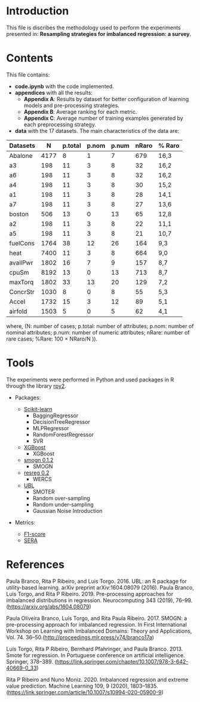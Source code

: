 # Introduction

This file is discribes the methodology used to perform the experiments presented in: **Resampling strategies for imbalanced regression: a survey**.

# Contents
This file contains:
- **code.ipynb** with the code implemented.
- **appendices** with all the results:
  - **Appendix A**: Results by dataset for better configuration of learning models and pre-processing strategies.
  - **Appendix B**: Average ranking for each metric.
  - **Appendix C**: Average number of training examples generated by each preprocessing strategy.
- **data** with the 17 datasets. The main characteristics of the data are:


|Datasets | N    | p.total | p.nom | p.num | nRaro | % Raro|
| -----------------|------|---------|--------|------|-------|-------|
|Abalone           |4177  | 8       | 1      | 7    | 679   | 16,3  |
|a3                |198   | 11      | 3      | 8    | 32    | 16,2  |
|a6                |198   | 11      | 3      | 8    | 32    | 16,2  |
|a4                |198   | 11      | 3      | 8    | 30    | 15,2  |
|a1                |198   | 11      | 3      | 8    | 28    | 14,1  |
|a7                |198   | 11      | 3      | 8    | 27    | 13,6  |
|boston            |506   | 13      | 0      | 13   | 65    | 12,8  |
|a2                |198   | 11      | 3      | 8    | 22    | 11,1  |
|a5                |198   | 11      | 3      | 8    | 21    | 10,7  |
|fuelCons          |1764  | 38      | 12     | 26   | 164   | 9,3   |
|heat              |7400  | 11      | 3      | 8    | 664   | 9,0   |
|availPwr          |1802  | 16      | 7      | 9    | 157   | 8,7   |
|cpuSm             |8192  | 13      | 0      | 13   | 713   | 8,7   |
|maxTorq           |1802  | 33      | 13     | 20   | 129   | 7,2   |
|ConcrStr          |1030  | 8       | 0      | 8    | 55    | 5,3   |
|Accel             |1732  | 15      | 3      | 12   | 89    | 5,1   |
|airfold           |1503  | 5       | 0      | 5    | 62    | 4,1   |

where, (N: number of cases; p.total: number of attributes; p.nom: number of nominal attributes; p.num: number of numeric attributes; nRare: number of rare cases; %Rare: 100 × NRaro/N )).


# Tools

The experiments were performed in Python and used packages in R through the library [rpy2](https://rpy2.github.io/).

- Packages:

  - [Scikit-learn](https://scikit-learn.org/stable/)
    - BaggingRegressor
    - DecisionTreeRegressor
    - MLPRegressor
    - RandomForestRegressor
    - SVR
  - [XGBoost](https://xgboost.readthedocs.io/)
    - XGBoost
  - [smogn 0.1.2](https://pypi.org/project/smogn/)
    - SMOGN
  - [resreg 0.2](https://pypi.org/project/resreg/)
    - WERCS
  - [UBL](https://github.com/paobranco/UBL)
    - SMOTER
    - Random over-sampling 
    - Random under-sampling
    - Gaussian Noise Introduction


- Metrics:
  - [F1-score](https://github.com/rpribeiro/uba)
  - [SERA](https://github.com/nunompmoniz/IRon)

# References

Paula Branco, Rita P Ribeiro, and Luis Torgo. 2016. UBL: an R package for utility-based learning. arXiv preprint arXiv:1604.08079 (2016).
Paula Branco, Luis Torgo, and Rita P Ribeiro. 2019. Pre-processing approaches for imbalanced distributions in regression. Neurocomputing 343
(2019), 76–99. (https://arxiv.org/abs/1604.08079) 

Paula Oliveira Branco, Luís Torgo, and Rita Paula Ribeiro. 2017. SMOGN: a pre-processing approach for imbalanced regression. In First International
Workshop on Learning with Imbalanced Domains: Theory and Applications, Vol. 74. 36–50.(http://proceedings.mlr.press/v74/branco17a)

Luís Torgo, Rita P Ribeiro, Bernhard Pfahringer, and Paula Branco. 2013. Smote for regression. In Portuguese conference on artificial intelligence.
Springer, 378–389. (https://link.springer.com/chapter/10.1007/978-3-642-40669-0_33)

Rita P Ribeiro and Nuno Moniz. 2020. Imbalanced regression and extreme value prediction. Machine Learning 109, 9 (2020), 1803–1835. (https://link.springer.com/article/10.1007/s10994-020-05900-9)
